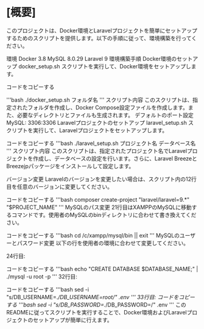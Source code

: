 # [概要]

このプロジェクトは、Docker環境とLaravelプロジェクトを簡単にセットアップするためのスクリプトを提供します。以下の手順に従って、環境構築を行ってください。

環境
Docker 3.8
MySQL 8.0.29
Laravel 9
環境構築手順
Docker環境のセットアップ
docker_setup.sh スクリプトを実行して、Docker環境をセットアップします。

コードをコピーする

'''bash
 ./docker_setup.sh フォルダ名
'''
スクリプト内容
このスクリプトは、指定されたフォルダを作成し、Docker Compose設定ファイルを作成します。また、必要なディレクトリとファイルも生成されます。
デフォルトのポート設定
MySQL: 3306:3306
Laravelプロジェクトのセットアップ
laravel_setup.sh スクリプトを実行して、Laravelプロジェクトをセットアップします。

コードをコピーする
'''bash
 ./laravel_setup.sh プロジェクト名 データベース名
'''
スクリプト内容
このスクリプトは、指定されたプロジェクト名でLaravelプロジェクトを作成し、データベースの設定を行います。さらに、Laravel BreezeとBreezejpパッケージをインストールして設定します。

バージョン変更
Laravelのバージョンを変更したい場合は、スクリプト内の12行目を任意のバージョンに変更してください。


コードをコピーする
'''bash
 composer create-project "laravel/laravel=9.*" "$PROJECT_NAME"
'''
MySQLのパス変更
21行目はXAMPPのMySQLに移動するコマンドです。使用者のMySQLのbinディレクトリに合わせて書き換えてください。

コードをコピーする
'''bash
 cd /c/xampp/mysql/bin || exit
'''
MySQLのユーザーとパスワード変更
以下の行を使用者の環境に合わせて変更してください。

24行目:

コードをコピーする
'''bash
 echo "CREATE DATABASE $DATABASE_NAME;" | ./mysql -u root -p
'''
32行目:

コードをコピーする
'''bash
 sed -i "s/DB_USERNAME=.*/DB_USERNAME=root/" .env
'''
33行目:
コードをコピーする
'''bash
 sed -i "s/DB_PASSWORD=.*/DB_PASSWORD=/" .env
'''
このREADMEに従ってスクリプトを実行することで、Docker環境およびLaravelプロジェクトのセットアップが簡単に行えます。






